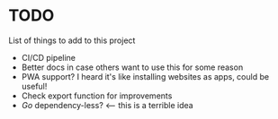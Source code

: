 # TODO
List of things to add to this project

* CI/CD pipeline
* Better docs in case others want to use this for some reason
* PWA support? I heard it's like installing websites as apps, could be useful!
* Check export function for improvements
* *Go* dependency-less? <-- this is a terrible idea
